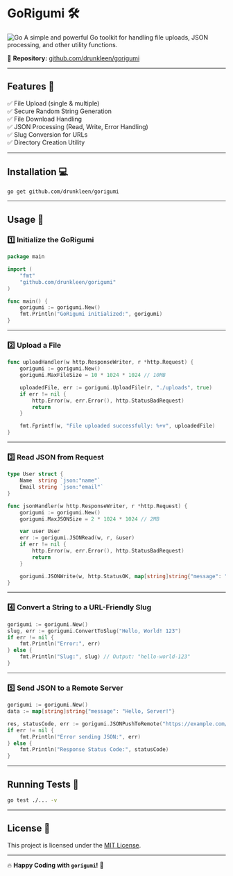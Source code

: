 # GoRigumi 🛠️  

![Go](https://img.shields.io/badge/Go-1.18%2B-blue)
A simple and powerful Go toolkit for handling file uploads, JSON processing, and other utility functions.

📌 **Repository:** [github.com/drunkleen/gorigumi](https://github.com/drunkleen/gorigumi)

---

## Features 🚀  

✅ File Upload (single & multiple)  
✅ Secure Random String Generation  
✅ File Download Handling  
✅ JSON Processing (Read, Write, Error Handling)  
✅ Slug Conversion for URLs  
✅ Directory Creation Utility  

---

## Installation 💻  

```sh
go get github.com/drunkleen/gorigumi
```

---

## Usage 📖  

### 1️⃣ Initialize the GoRigumi  

```go
package main

import (
	"fmt"
	"github.com/drunkleen/gorigumi"
)

func main() {
	gorigumi := gorigumi.New()
	fmt.Println("GoRigumi initialized:", gorigumi)
}
```

---

### 2️⃣ Upload a File  

```go
func uploadHandler(w http.ResponseWriter, r *http.Request) {
	gorigumi := gorigumi.New()
	gorigumi.MaxFileSize = 10 * 1024 * 1024 // 10MB

	uploadedFile, err := gorigumi.UploadFile(r, "./uploads", true)
	if err != nil {
		http.Error(w, err.Error(), http.StatusBadRequest)
		return
	}

	fmt.Fprintf(w, "File uploaded successfully: %+v", uploadedFile)
}
```

---

### 3️⃣ Read JSON from Request  

```go
type User struct {
	Name  string `json:"name"`
	Email string `json:"email"`
}

func jsonHandler(w http.ResponseWriter, r *http.Request) {
	gorigumi := gorigumi.New()
	gorigumi.MaxJSONSize = 2 * 1024 * 1024 // 2MB

	var user User
	err := gorigumi.JSONRead(w, r, &user)
	if err != nil {
		http.Error(w, err.Error(), http.StatusBadRequest)
		return
	}

	gorigumi.JSONWrite(w, http.StatusOK, map[string]string{"message": "JSON received!"})
}
```

---

### 4️⃣ Convert a String to a URL-Friendly Slug  

```go
gorigumi := gorigumi.New()
slug, err := gorigumi.ConvertToSlug("Hello, World! 123")
if err != nil {
	fmt.Println("Error:", err)
} else {
	fmt.Println("Slug:", slug) // Output: "hello-world-123"
}
```

---

### 5️⃣ Send JSON to a Remote Server  

```go
gorigumi := gorigumi.New()
data := map[string]string{"message": "Hello, Server!"}

res, statusCode, err := gorigumi.JSONPushToRemote("https://example.com/api", data)
if err != nil {
	fmt.Println("Error sending JSON:", err)
} else {
	fmt.Println("Response Status Code:", statusCode)
}
```

---

## Running Tests 🧪  

```sh
go test ./... -v
```

---

## License 📜  

This project is licensed under the [MIT License](LICENSE).

---

🔥 **Happy Coding with `gorigumi`!** 🚀